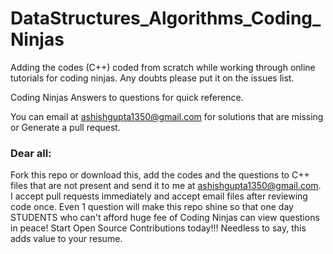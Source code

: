 # DataStructures_Algorithms_Coding_Ninjas
Adding the codes (C++) coded from scratch while working through online tutorials for coding ninjas. Any doubts please put it on the issues list.


Coding Ninjas Answers to questions for quick reference.

You can email at ashishgupta1350@gmail.com for solutions that are missing or Generate a pull request. 

### Dear all:

Fork this repo or download this, add the codes and the questions to C++ files that are not present and send it to me at ashishgupta1350@gmail.com. I accept pull requests immediately and accept email files after reviewing code once. Even 1 question will make this repo shine so that one day STUDENTS who can't afford huge fee of Coding Ninjas can view questions in peace! Start Open Source Contributions today!!!
Needless to say, this adds value to your resume.
